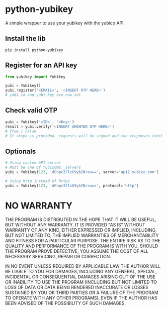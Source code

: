 python-yubikey
==============

A simple wrapper to use your yubikey with the yubico API.


## Install the lib

```
pip install python-yubikey
```


## Register for an API key

``` python
from yubikey import Yubikey

yubi = Yubikey()
yubi.register('<EMAIL>', '<INSERT OTP HERE>')
# yubi.id and yubi.key are now set
```

## Check valid OTP

``` python
yubi = Yubikey('<ID>', '<Key>')
result = yubi.verify('<INSERT ANOHTER OTP HERE>')
# True / False
# If <key> is provided, requests will be signed and the responses checked.
```

## Optionals

``` python
# Using custom API server
# Must be one of YubicoWS._servers
yubi = Yubikey(123, 'dGhpc3JlcG9yb2Nrcw==', server='api2.yubico.com')

# Using http instead of https
yubi = Yubikey(123, 'dGhpc3JlcG9yb2Nrcw==', protocol='http')
```

# NO WARRANTY
THE PROGRAM IS DISTRIBUTED IN THE HOPE THAT IT WILL BE USEFUL, BUT WITHOUT ANY WARRANTY. IT IS PROVIDED "AS IS" WITHOUT WARRANTY OF ANY KIND, EITHER EXPRESSED OR IMPLIED, INCLUDING, BUT NOT LIMITED TO, THE IMPLIED WARRANTIES OF MERCHANTABILITY AND FITNESS FOR A PARTICULAR PURPOSE. THE ENTIRE RISK AS TO THE QUALITY AND PERFORMANCE OF THE PROGRAM IS WITH YOU. SHOULD THE PROGRAM PROVE DEFECTIVE, YOU ASSUME THE COST OF ALL NECESSARY SERVICING, REPAIR OR CORRECTION.

IN NO EVENT UNLESS REQUIRED BY APPLICABLE LAW THE AUTHOR WILL BE LIABLE TO YOU FOR DAMAGES, INCLUDING ANY GENERAL, SPECIAL, INCIDENTAL OR CONSEQUENTIAL DAMAGES ARISING OUT OF THE USE OR INABILITY TO USE THE PROGRAM (INCLUDING BUT NOT LIMITED TO LOSS OF DATA OR DATA BEING RENDERED INACCURATE OR LOSSES SUSTAINED BY YOU OR THIRD PARTIES OR A FAILURE OF THE PROGRAM TO OPERATE WITH ANY OTHER PROGRAMS), EVEN IF THE AUTHOR HAS BEEN ADVISED OF THE POSSIBILITY OF SUCH DAMAGES.
